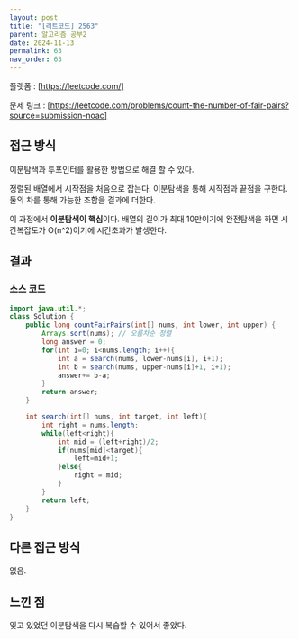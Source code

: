 ```yaml
---
layout: post
title: "[리트코드] 2563"
parent: 알고리즘 공부2
date: 2024-11-13
permalink: 63
nav_order: 63
---
```


플랫폼 : [https://leetcode.com/]

문제 링크 : [https://leetcode.com/problems/count-the-number-of-fair-pairs?source=submission-noac]

## 접근 방식

이분탐색과 투포인터를 활용한 방법으로 해결 할 수 있다.

정렬된 배열에서 시작점을 처음으로 잡는다. 이분탐색을 통해 시작점과 끝점을 구한다.  
둘의 차를 통해 가능한 조합을 결과에 더한다.

이 과정에서 **이분탐색이 핵심**이다. 배열의 길이가 최대 10만이기에
완전탐색을 하면 시간복잡도가 O(n^2)이기에 시간초과가 발생한다.

## 결과

### 소스 코드

```java
import java.util.*;
class Solution {
    public long countFairPairs(int[] nums, int lower, int upper) {
        Arrays.sort(nums); // 오름차순 정렬
        long answer = 0;
        for(int i=0; i<nums.length; i++){
            int a = search(nums, lower-nums[i], i+1);
            int b = search(nums, upper-nums[i]+1, i+1);
            answer+= b-a;
        }
        return answer;
    }

    int search(int[] nums, int target, int left){
        int right = nums.length;
        while(left<right){
            int mid = (left+right)/2;
            if(nums[mid]<target){
                left=mid+1;
            }else{
                right = mid;
            }
        }
        return left;
    }
}
```

## 다른 접근 방식

없음.

## 느낀 점

잊고 있었던 이분탐색을 다시 복습할 수 있어서 좋았다.

[https://leetcode.com/problems/count-the-number-of-fair-pairs?source=submission-noac]: https://leetcode.com/problems/count-the-number-of-fair-pairs?source=submission-noac
[https://leetcode.com/]: https://leetcode.com/
